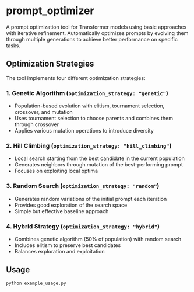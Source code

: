 # prompt_optimizer

A prompt optimization tool for Transformer models using basic approaches with iterative refinement. Automatically optimizes prompts by evolving them through multiple generations to achieve better performance on specific tasks.

## Optimization Strategies

The tool implements four different optimization strategies:

### 1. **Genetic Algorithm** (`optimization_strategy: "genetic"`)
- Population-based evolution with elitism, tournament selection, crossover, and mutation
- Uses tournament selection to choose parents and combines them through crossover
- Applies various mutation operations to introduce diversity

### 2. **Hill Climbing** (`optimization_strategy: "hill_climbing"`)
- Local search starting from the best candidate in the current population
- Generates neighbors through mutation of the best-performing prompt
- Focuses on exploiting local optima

### 3. **Random Search** (`optimization_strategy: "random"`)
- Generates random variations of the initial prompt each iteration
- Provides good exploration of the search space
- Simple but effective baseline approach

### 4. **Hybrid Strategy** (`optimization_strategy: "hybrid"`)
- Combines genetic algorithm (50% of population) with random search
- Includes elitism to preserve best candidates
- Balances exploration and exploitation

## Usage

```bash
python example_usage.py
```
